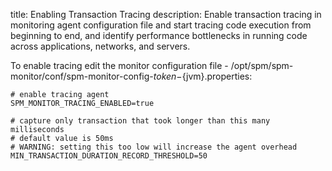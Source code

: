 title: Enabling Transaction Tracing
description: Enable transaction tracing in monitoring agent configuration file and start tracing code execution from beginning to end, and identify performance bottlenecks in running code across applications, networks, and servers. 

To enable tracing edit the monitor configuration file -
/opt/spm/spm-monitor/conf/spm-monitor-config-${token}-${jvm}.properties:

``` properties
# enable tracing agent
SPM_MONITOR_TRACING_ENABLED=true
 
# capture only transaction that took longer than this many milliseconds
# default value is 50ms
# WARNING: setting this too low will increase the agent overhead
MIN_TRANSACTION_DURATION_RECORD_THRESHOLD=50
```
